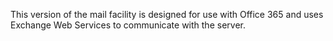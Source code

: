 This version of the mail facility is designed for use with Office 365 and uses Exchange Web Services to communicate with the server.
